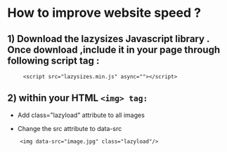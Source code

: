 # How to improve website speed ?
    
## 1) Download the lazysizes Javascript library . Once download ,include it in your page through following script tag :
```
     <script src="lazysizes.min.js" async=""></script>
```
## 2) within your HTML ```<img> tag:```

* Add class="lazyload" attribute to all images
* Change the src attribute to data-src
 
    <!--Use data-src. And,specify lazyload class-->
```
    <img data-src="image.jpg" class="lazyload"/>
```
